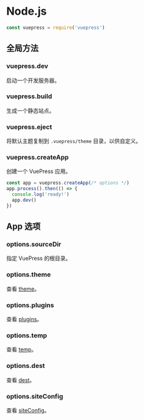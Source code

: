 # Node.js

```js
const vuepress = require('vuepress')
```

## 全局方法

### vuepress.dev

启动一个开发服务器。

### vuepress.build

生成一个静态站点。

### vuepress.eject

将默认主题复制到 `.vuepress/theme` 目录，以供自定义。

### vuepress.createApp

创建一个 VuePress 应用。

```js
const app = vuepress.createApp(/* options */)
app.process().then(() => {
  console.log('ready!')
  app.dev()
})
```

## App 选项

### options.sourceDir

指定 VuePress 的根目录。

### options.theme

查看 [theme](./config.md#theme)。

### options.plugins

查看 [plugins](./config.md#plugins)。

### options.temp

查看 [temp](./config.md#temp)。

### options.dest

查看 [dest](./config.md#dest)。

### options.siteConfig

查看 [siteConfig](./config.md)。
